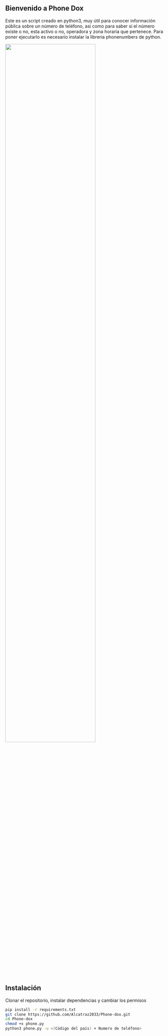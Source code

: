 ## Bienvenido a Phone Dox

Este es un script creado en python3, muy útil para conocer información pública sobre un número de teléfono, asi como para saber si el número existe o no,
esta activo o no, operadora y zona horaria que pertenece. Para poner ejecutarlo es necesario instalar la libreria phonenumbers de python.

<p align="left">
	<img src="https://i.imgur.com/nDfzUI8.png" width="75%" height="75%" align="">
</p>

## Instalación

Clonar el repositorio, instalar dependencias y cambiar los permisos

```sh
pip install -r requirements.txt
git clone https://github.com/Alcatraz2033/Phone-dox.git
cd Phone-dox
chmod +x phone.py
python3 phone.py -u <(Código del país) + Numero de teléfono>
```
